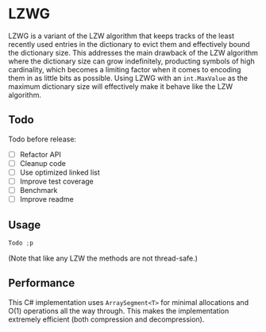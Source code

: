 # LZWG

LZWG is a variant of the LZW algorithm that keeps tracks of the least recently used entries in the dictionary to evict them and effectively bound the dictionary size. This addresses the main drawback of the LZW algorithm where the dictionary size can grow indefinitely, producting symbols of high cardinality, which becomes a limiting factor when it comes to encoding them in as little bits as possible. Using LZWG with an `int.MaxValue` as the maximum dictionary size will effectively make it behave like the LZW algorithm.

## Todo

Todo before release:

- [ ] Refactor API
- [ ] Cleanup code
- [ ] Use optimized linked list
- [ ] Improve test coverage
- [ ] Benchmark
- [ ] Improve readme

## Usage

```csharp
Todo ;p
```

(Note that like any LZW the methods are not thread-safe.)

## Performance

This C# implementation uses `ArraySegment<T>` for minimal allocations and O(1) operations all the way through. This makes the implementation extremely efficient (both compression and decompression).  
